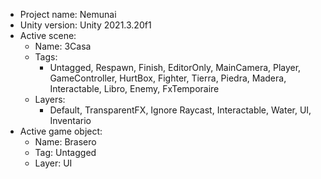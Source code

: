 <!-- UNITY CODE ASSIST INSTRUCTIONS START -->
- Project name: Nemunai
- Unity version: Unity 2021.3.20f1
- Active scene:
  - Name: 3Casa
  - Tags:
    - Untagged, Respawn, Finish, EditorOnly, MainCamera, Player, GameController, HurtBox, Fighter, Tierra, Piedra, Madera, Interactable, Libro, Enemy, FxTemporaire
  - Layers:
    - Default, TransparentFX, Ignore Raycast, Interactable, Water, UI, Inventario
- Active game object:
  - Name: Brasero
  - Tag: Untagged
  - Layer: UI
<!-- UNITY CODE ASSIST INSTRUCTIONS END -->